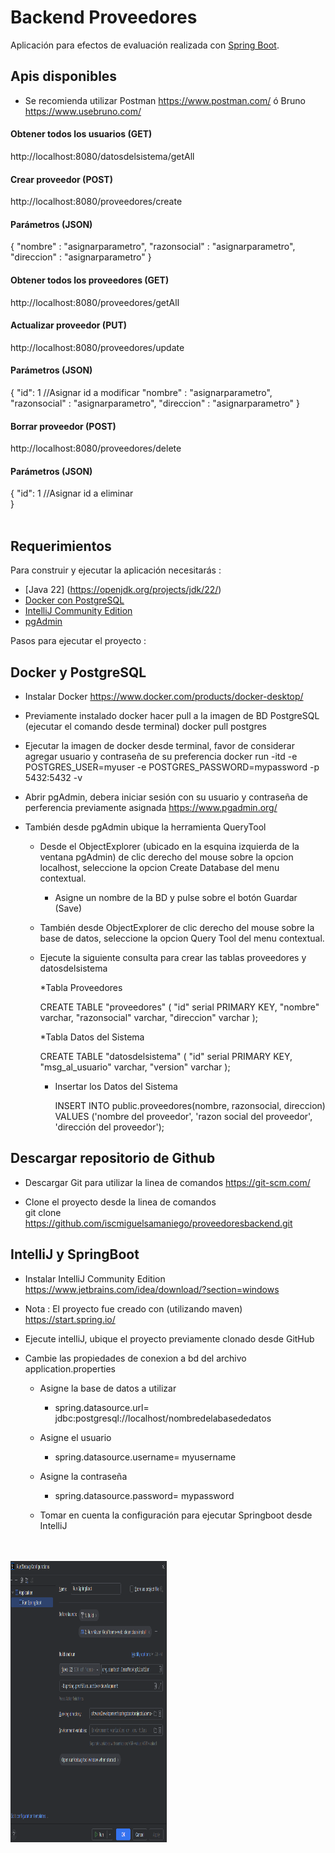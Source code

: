 # Backend Proveedores

Aplicación para efectos de evaluación realizada con [Spring Boot](http://projects.spring.io/spring-boot/).

## Apis disponibles

- Se recomienda utilizar Postman https://www.postman.com/ ó Bruno https://www.usebruno.com/

#### Obtener todos los usuarios (GET)
http://localhost:8080/datosdelsistema/getAll
<br/>
#### Crear proveedor (POST)
http://localhost:8080/proveedores/create
#### Parámetros (JSON)
{ 
    "nombre" : "asignarparametro",
    "razonsocial" : "asignarparametro",
    "direccion" : "asignarparametro"
}
<br/>
#### Obtener todos los proveedores (GET)
http://localhost:8080/proveedores/getAll
<br/>
#### Actualizar proveedor (PUT)
http://localhost:8080/proveedores/update
#### Parámetros (JSON)
{ 
    "id": 1 //Asignar id a modificar
    "nombre" : "asignarparametro",
    "razonsocial" : "asignarparametro",
    "direccion" : "asignarparametro"
}
<br/>
#### Borrar proveedor (POST)
http://localhost:8080/proveedores/delete
#### Parámetros (JSON)
{ 
    "id": 1 //Asignar id a eliminar  
}
<br/>
<br/>
## Requerimientos

Para construir y ejecutar la aplicación necesitarás :

- [Java 22] (https://openjdk.org/projects/jdk/22/)
- [Docker con PostgreSQL](https://hub.docker.com/_/postgres)
- [IntelliJ Community Edition](https://www.jetbrains.com/es-es/idea/)
- [pgAdmin](https://www.pgadmin.org/)

Pasos para ejecutar el proyecto :

## Docker y PostgreSQL

* Instalar Docker
  https://www.docker.com/products/docker-desktop/

* Previamente instalado docker hacer pull a la imagen de BD PostgreSQL (ejecutar el comando desde terminal)
  docker pull postgres

* Ejecutar la imagen de docker desde terminal, favor de considerar agregar usuario y contraseña de su preferencia
  docker run -itd -e POSTGRES_USER=myuser -e POSTGRES_PASSWORD=mypassword -p 5432:5432 -v 

* Abrir pgAdmin, debera iniciar sesión con su usuario y contraseña de perferencia previamente asignada
  https://www.pgadmin.org/

* También desde pgAdmin  ubique la herramienta QueryTool
    - Desde el ObjectExplorer (ubicado en la esquina izquierda de la ventana pgAdmin) de clic derecho del mouse sobre la opcion localhost, seleccione la opcion Create Database del menu contextual.
        - Asigne un nombre de la BD y pulse sobre el botón Guardar (Save)
    - También desde ObjectExplorer de clic derecho del mouse sobre la base de datos, seleccione la opcion Query Tool del menu contextual.
    - Ejecute la siguiente consulta para crear las tablas proveedores y datosdelsistema
 
      *Tabla Proveedores
      
        CREATE TABLE "proveedores" (
          "id" serial PRIMARY KEY,
          "nombre" varchar,
          "razonsocial" varchar,
          "direccion" varchar
        );
      
      *Tabla Datos del Sistema
      
        CREATE TABLE "datosdelsistema" (
        "id" serial PRIMARY KEY,
        "msg_al_usuario" varchar,
        "version" varchar
        );

      * Insertar los Datos del Sistema
        
        INSERT INTO public.proveedores(nombre, razonsocial, direccion)
	      VALUES ('nombre del proveedor', 'razon social del proveedor', 'dirección del proveedor');
      
## Descargar repositorio de Github
* Descargar Git para utilizar la linea de comandos
  https://git-scm.com/

* Clone el proyecto desde la linea de comandos  
  git clone https://github.com/iscmiguelsamaniego/proveedoresbackend.git

## IntelliJ y SpringBoot

* Instalar IntelliJ Community Edition
  https://www.jetbrains.com/idea/download/?section=windows

* Nota : El proyecto fue creado con (utilizando maven)
  https://start.spring.io/

* Ejecute intelliJ, ubique el proyecto previamente clonado desde GitHub

* Cambie las propiedades de conexion a bd del archivo application.properties
  
  * Asigne la base de datos a utilizar
    - spring.datasource.url= jdbc:postgresql://localhost/nombredelabasededatos
      
  * Asigne el usuario 
    - spring.datasource.username= myusername
      
  * Asigne la contraseña
    - spring.datasource.password= mypassword
   
  * Tomar en cuenta la configuración para ejecutar Springboot desde IntelliJ  
  <br><br>
<img src="https://github.com/iscmiguelsamaniego/proveedoresbackend/blob/main/springbootrunconfigintellij.PNG" width="250" height="450">
<br><br>
  
  
